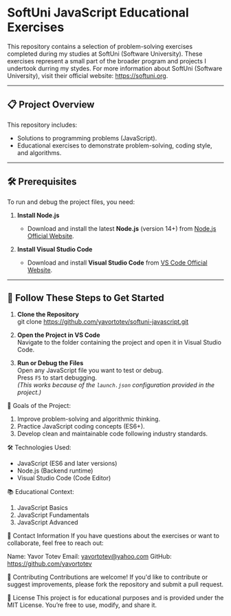 # SoftUni JavaScript Educational Exercises

This repository contains a selection of problem-solving exercises completed during my studies at SoftUni (Software University). These exercises represent a small part of the broader program and projects I undertook durring my stydes. For more information about SoftUni (Software University), visit their official website: https://softuni.org.
 
---

## 📋 **Project Overview**

This repository includes:
- Solutions to programming problems (JavaScript).
- Educational exercises to demonstrate problem-solving, coding style, and algorithms.

---

## 🛠 **Prerequisites**

To run and debug the project files, you need:

1. **Install Node.js**
   - Download and install the latest **Node.js** (version 14+) from [Node.js Official Website](https://nodejs.org).

2. **Install Visual Studio Code**
   - Download and install **Visual Studio Code** from [VS Code Official Website](https://code.visualstudio.com).

---

## 🚀 **Follow These Steps to Get Started**

1. **Clone the Repository**  
   git clone https://github.com/yavortotev/softuni-javascript.git

2. **Open the Project in VS Code**  
   Navigate to the folder containing the project and open it in Visual Studio Code.

3. **Run or Debug the Files**  
   Open any JavaScript file you want to test or debug.  
   Press `F5` to start debugging.  
   *(This works because of the `launch.json` configuration provided in the project.)*
   
🎯 Goals of the Project:
1. Improve problem-solving and algorithmic thinking.
2. Practice JavaScript coding concepts (ES6+).
3. Develop clean and maintainable code following industry standards.

🛠 Technologies Used:
- JavaScript (ES6 and later versions)
- Node.js (Backend runtime)
- Visual Studio Code (Code Editor)

📚 Educational Context:
1. JavaScript Basics
2. JavaScript Fundamentals
3. JavaScript Advanced

📧 Contact Information
If you have questions about the exercises or want to collaborate, feel free to reach out:

Name: Yavor Totev
Email: yavortotev@yahoo.com
GitHub: https://github.com/yavortotev

🤝 Contributing
Contributions are welcome! If you'd like to contribute or suggest improvements, please fork the repository and submit a pull request.

📜 License
This project is for educational purposes and is provided under the MIT License. You’re free to use, modify, and share it.



